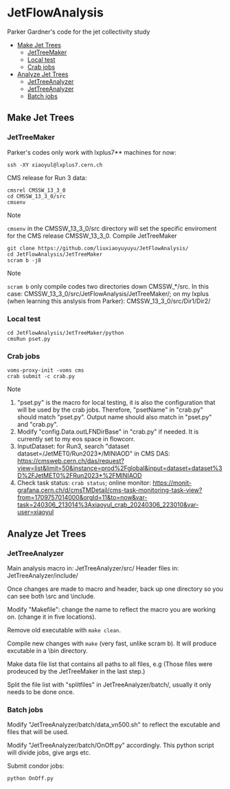 # JetFlowAnalysis
Parker Gardner's code for the jet collectivity study

- [Make Jet Trees](#make-jet-trees)
  - [JetTreeMaker](#treemaker)
  - [Local test](#local-test)
  - [Crab jobs](#crab-jobs)
- [Analyze Jet Trees](#anslyze-jet-trees) 
  - [JetTreeAnalyzer](#treeanalyzer)
  - [JetTreeAnalyzer](#treeanalyzer)
  - [Batch jobs](#batch-jobs)
   
## Make Jet Trees
### JetTreeMaker
Parker's codes only work with lxplus7** machines for now:
```Linux
ssh -XY xiaoyul@lxplus7.cern.ch
```
CMS release for Run 3 data:
```Linux
cmsrel CMSSW_13_3_0
cd CMSSW_13_3_0/src
cmsenv
```  
>[!Note] 
>`cmsenv` in the CMSSW_13_3_0/src directory will set the specific enviroment for the CMS release CMSSW_13_3_0.
Compile JetTreeMaker
```Linux
git clone https://github.com/liuxiaoyuyuyu/JetFlowAnalysis/
cd JetFlowAnalysis/JetTreeMaker
scram b -j8
```  
>[!Note] 
>`scram b` only compile codes two directories down CMSSW_*/src. In this case: CMSSW_13_3_0/src/JetFlowAnalysis/JetTreeMaker/; on my lxplus (when learning this anslysis from Parker): CMSSW_13_3_0/src/Dir1/Dir2/

### Local test
```Linux
cd JetFlowAnalysis/JetTreeMaker/python
cmsRun pset.py
```  
### Crab jobs 
```Linux
voms-proxy-init -voms cms
crab submit -c crab.py
```
>[!Note] 
>1. "pset.py" is the macro for local testing, it is also the configuration that will be used by the crab jobs. Therefore, "psetName" in "crab.py" should match "pset.py". Output name should also match in "pset.py" and "crab.py".
>2. Modify "config.Data.outLFNDirBase" in "crab.py" if needed. It is currently set to my eos space in flowcorr. 
>3. InputDataset:
> for Run3, search "dataset dataset=/JetMET0/Run2023*/MINIAOD" in CMS DAS:
>https://cmsweb.cern.ch/das/request?view=list&limit=50&instance=prod%2Fglobal&input=dataset+dataset%3D%2FJetMET0%2FRun2023*%2FMINIAOD
>4. Check task status: `crab status`;
>online monitor: https://monit-grafana.cern.ch/d/cmsTMDetail/cms-task-monitoring-task-view?from=1709757014000&orgId=11&to=now&var-task=240306_213014%3Axiaoyul_crab_20240306_223010&var-user=xiaoyul  

## Analyze Jet Trees
### JetTreeAnalyzer
Main analysis macro in: JetTreeAnalyzer/src/
Header files in: JetTreeAnalyzer/include/ 
<!--
Macros in src/
Main macro( list of files, job number 1-N)
    loads root file
    2PC, jet multiplicity, save histograms
    Line 136-137 comment out
        MC corrections
    Line 141-144 comment out
        HLT efficiency

    Line 79 
    Line 149 Main code starts

Header file
    include/
    3 header files: coordinate tools, constants, Tree details
-->    
Once changes are made to macro and header, back up one directory so you can see both \src and \include. 

Modify "Makefile": change the name to reflect the macro you are working on. (change it in five locations).

Remove old executable with `make clean`. 

Compile new changes with `make` (very fast, unlike scram b). It will produce excutable in a \bin directory. 

Make data file list that contains all paths to all files, e.g 
(Those files were prodeuced by the JetTreeMaker in the last step.)

Split the file list with "splitfiles" in JetTreeAnalyzer/batch/, usually it only needs to be done once.

### Batch jobs
Modify "JetTreeAnalyzer/batch/data_vn500.sh" to reflect the excutable and files that will be used. 

Modify "JetTreeAnalyzer/batch/OnOff.py" accordingly. This python script will divide jobs, give args etc. 

Submit condor jobs:
```Linux
python OnOff.py
```


